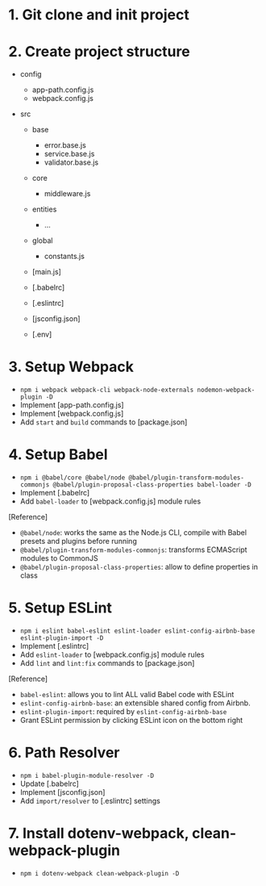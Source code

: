 # 1. Git clone and init project
# 2. Create project structure
  - config
    - app-path.config.js
    - webpack.config.js

  - src
    - base
      - error.base.js
      - service.base.js
      - validator.base.js

    - core
      - middleware.js

    - entities
      - ...

    - global
      - constants.js

    - [main.js]
    - [.babelrc]
    - [.eslintrc]
    - [jsconfig.json]
    - [.env]

# 3. Setup Webpack
  - `npm i webpack webpack-cli webpack-node-externals nodemon-webpack-plugin -D`
  - Implement [app-path.config.js]
  - Implement [webpack.config.js]
  - Add `start` and `build` commands to [package.json]

# 4. Setup Babel
  - `npm i @babel/core @babel/node @babel/plugin-transform-modules-commonjs @babel/plugin-proposal-class-properties babel-loader -D`
  - Implement [.babelrc]
  - Add `babel-loader` to [webpack.config.js] module rules

  [Reference]
  - `@babel/node`: works the same as the Node.js CLI, compile with Babel presets and plugins before running
  - `@babel/plugin-transform-modules-commonjs`:  transforms ECMAScript modules to CommonJS
  - `@babel/plugin-proposal-class-properties`: allow to define properties in class

# 5. Setup ESLint
  - `npm i eslint babel-eslint eslint-loader eslint-config-airbnb-base eslint-plugin-import -D`
  - Implement [.eslintrc]
  - Add `eslint-loader` to [webpack.config.js] module rules
  - Add `lint` and `lint:fix` commands to [package.json]

  [Reference]
  - `babel-eslint`: allows you to lint ALL valid Babel code with ESLint
  - `eslint-config-airbnb-base`: an extensible shared config from Airbnb.
  - `eslint-plugin-import`: required by `eslint-config-airbnb-base`
  - Grant ESLint permission by clicking ESLint icon on the bottom right

# 6. Path Resolver
  - `npm i babel-plugin-module-resolver -D`
  - Update [.babelrc]
  - Implement [jsconfig.json]
  - Add `import/resolver` to [.eslintrc] settings

# 7. Install dotenv-webpack, clean-webpack-plugin
  - `npm i dotenv-webpack clean-webpack-plugin -D`